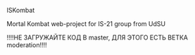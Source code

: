 ISKombat

Mortal Kombat web-project for IS-21 group from UdSU

!!!!НЕ ЗАГРУЖАЙТЕ КОД В master, ДЛЯ ЭТОГО ЕСТЬ ВЕТКА moderation!!!!

